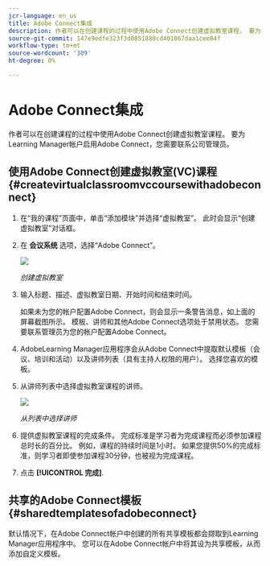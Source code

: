 ```yaml
---
jcr-language: en_us
title: Adobe Connect集成
description: 作者可以在创建课程的过程中使用Adobe Connect创建虚拟教室课程。 要为Learning Manager帐户启用Adobe Connect，您需要联系公司管理员。
source-git-commit: 147e9edfe323f3d0851880cd401067daa1cee84f
workflow-type: tm+mt
source-wordcount: '309'
ht-degree: 0%

---
```




# Adobe Connect集成

作者可以在创建课程的过程中使用Adobe Connect创建虚拟教室课程。 要为Learning Manager帐户启用Adobe Connect，您需要联系公司管理员。

## 使用Adobe Connect创建虚拟教室(VC)课程 {#createvirtualclassroomvccoursewithadobeconnect}

1. 在“我的课程”页面中，单击“添加模块”并选择“虚拟教室”。 此时会显示“创建虚拟教室”对话框。
1. 在 **会议系统** 选项，选择“Adobe Connect”。

   ![](assets/create-vc-author.png)

   *创建虚拟教室*

1. 输入标题、描述、虚拟教室日期、开始时间和结束时间。

   如果未为您的帐户配置Adobe Connect，则会显示一条警告消息，如上面的屏幕截图所示。 模板、讲师和其他Adobe Connect选项处于禁用状态。 您需要联系管理员为您的帐户配置Adobe Connect。

1. AdobeLearning Manager应用程序会从Adobe Connect中提取默认模板（会议、培训和活动）以及讲师列表（具有主持人权限的用户）。 选择您喜欢的模板。
1. 从讲师列表中选择虚拟教室课程的讲师。

   ![](assets/instructors-list-author.png)

   *从列表中选择讲师*

1. 提供虚拟教室课程的完成条件。 完成标准是学习者为完成课程而必须参加课程总时长的百分比。 例如，课程的持续时间是1小时。 如果您提供50%的完成标准，则学习者即使参加课程30分钟，也被视为完成课程。
1. 点击 **[!UICONTROL 完成]**.

## 共享的Adobe Connect模板 {#sharedtemplatesofadobeconnect}

默认情况下，在Adobe Connect帐户中创建的所有共享模板都会撷取到Learning Manager应用程序中。 您可以在Adobe Connect帐户中将其设为共享模板，从而添加自定义模板。
